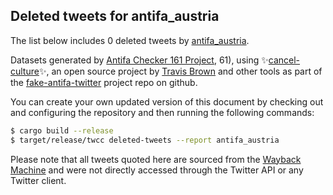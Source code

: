 ## Deleted tweets for antifa_austria

The list below includes 0 deleted tweets by
[antifa_austria](https://twitter.com/antifa_austria).



Datasets generated by [Antifa Checker 161 Project](https://twitter.com/antifacheck161), 61), using ✨[cancel-culture](https://github.com/travisbrown/cancel-culture)✨, an open source project by 
[Travis Brown](https://twitter.com/travisbrown) and other tools as part of the 
[fake-antifa-twitter](https://github.com/antifacheck161/fake-antifa-twitter) project repo on github.

You can create your own updated version of this document by checking out and configuring the
repository and then running the following commands:

```bash
$ cargo build --release
$ target/release/twcc deleted-tweets --report antifa_austria
```

Please note that all tweets quoted here are sourced from the
[Wayback Machine](https://web.archive.org) and were not directly accessed through the Twitter API or
any Twitter client.

